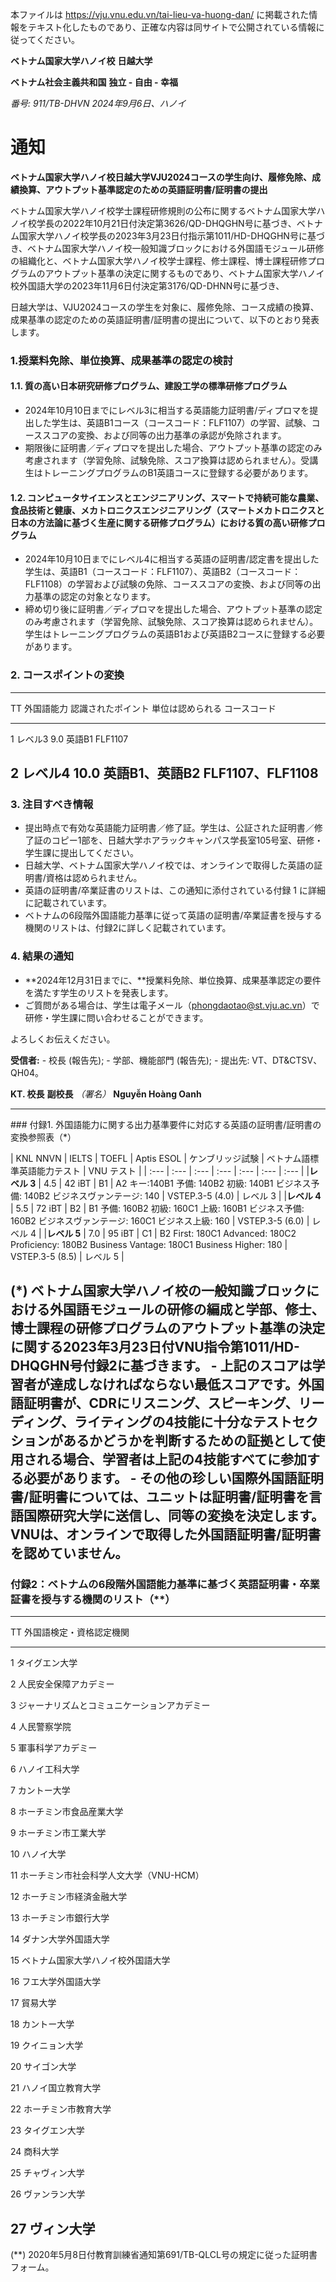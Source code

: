 本ファイルは https://vju.vnu.edu.vn/tai-lieu-va-huong-dan/ に掲載された情報をテキスト化したものであり、正確な内容は同サイトで公開されている情報に従ってください。

**ベトナム国家大学ハノイ校** **日越大学**

**ベトナム社会主義共和国** **独立 - 自由 - 幸福**

*番号: 911/TB-DHVN* *2024年9月6日、ハノイ*

# 通知

**ベトナム国家大学ハノイ校日越大学VJU2024コースの学生向け、履修免除、成績換算、アウトプット基準認定のための英語証明書/証明書の提出**

ベトナム国家大学ハノイ校学士課程研修規則の公布に関するベトナム国家大学ハノイ校学長の2022年10月21日付決定第3626/QD-DHQGHN号に基づき、ベトナム国家大学ハノイ校学長の2023年3月23日付指示第1011/HD-DHQGHN号に基づき、ベトナム国家大学ハノイ校一般知識ブロックにおける外国語モジュール研修の組織化と、ベトナム国家大学ハノイ校学士課程、修士課程、博士課程研修プログラムのアウトプット基準の決定に関するものであり、ベトナム国家大学ハノイ校外国語大学の2023年11月6日付決定第3176/QD-DHNN号に基づき、

日越大学は、VJU2024コースの学生を対象に、履修免除、コース成績の換算、成果基準の認定のための英語証明書/証明書の提出について、以下のとおり発表します。

### 1.授業料免除、単位換算、成果基準の認定の検討

#### 1.1. 質の高い日本研究研修プログラム、建設工学の標準研修プログラム

- 2024年10月10日までにレベル3に相当する英語能力証明書/ディプロマを提出した学生は、英語B1コース（コースコード：FLF1107）の学習、試験、コーススコアの変換、および同等の出力基準の承認が免除されます。
- 期限後に証明書／ディプロマを提出した場合、アウトプット基準の認定のみ考慮されます（学習免除、試験免除、スコア換算は認められません）。受講生はトレーニングプログラムのB1英語コースに登録する必要があります。

#### 1.2. コンピュータサイエンスとエンジニアリング、スマートで持続可能な農業、食品技術と健康、メカトロニクスエンジニアリング（スマートメカトロニクスと日本の方法論に基づく生産に関する研修プログラム）における質の高い研修プログラム

- 2024年10月10日までにレベル4に相当する英語の証明書/認定書を提出した学生は、英語B1（コースコード：FLF1107）、英語B2（コースコード：FLF1108）の学習および試験の免除、コーススコアの変換、および同等の出力基準の認定の対象となります。
- 締め切り後に証明書／ディプロマを提出した場合、アウトプット基準の認定のみ考慮されます（学習免除、試験免除、スコア換算は認められません）。学生はトレーニングプログラムの英語B1および英語B2コースに登録する必要があります。

### 2. コースポイントの変換

  ---------------------------------------------------------------------------------
  TT        外国語能力   認識されたポイント   単位は認められる   コースコード
  --------- ------------ -------------------- ------------------ ------------------
  1         レベル3      9.0                  英語B1             FLF1107

  2         レベル4      10.0                 英語B1、英語B2     FLF1107、FLF1108
  ---------------------------------------------------------------------------------

### 3. 注目すべき情報

- 提出時点で有効な英語能力証明書／修了証。学生は、公証された証明書／修了証のコピー1部を、日越大学ホアラックキャンパス学長室105号室、研修・学生課に提出してください。
- 日越大学、ベトナム国家大学ハノイ校では、オンラインで取得した英語の証明書/資格は認められません。
- 英語の証明書/卒業証書のリストは、この通知に添付されている付録 1
  に詳細に記載されています。
- ベトナムの6段階外国語能力基準に従って英語の証明書/卒業証書を授与する機関のリストは、付録2に詳しく記載されています。

### 4. 結果の通知

- **2024年12月31日までに、**授業料免除、単位換算、成果基準認定の要件を満たす学生のリストを発表します。
- ご質問がある場合は、学生は電子メール（phongdaotao@st.vju.ac.vn）で研修・学生課に問い合わせることができます。

よろしくお伝えください。

**受信者:** - 校長 (報告先); - 学部、機能部門 (報告先); - 提出先:
VT、DT&CTSV、QH04。

**KT. 校長** **副校長** *（署名）* **Nguyễn Hoàng Oanh**

  -----------------------------------------------------------------------------------------------------------------------------------------------------------------------------------------------------------------------------------------------------------------------------------
  \### 付録1. 外国語能力に関する出力基準要件に対応する英語の証明書/証明書の変換参照表（\*）

  \| KNL NNVN \| IELTS \| TOEFL \| Aptis ESOL \| ケンブリッジ試験 \| ベトナム語標準英語能力テスト \| VNU テスト \| \| :--- \| :--- \| :--- \| :--- \| :--- \| :--- \| :--- \| \|**レベル 3** \| 4.5 \| 42 iBT \| B1 \| A2 キー:140B1 予備: 140B2 初級: 140B1 ビジネス予備: 140B2
  ビジネスヴァンテージ: 140 \| VSTEP.3-5 (4.0) \| レベル 3 \| \|**レベル 4** \| 5.5 \| 72 iBT \| B2 \| B1 予備: 160B2 初級: 160C1 上級: 160B1 ビジネス予備: 160B2 ビジネスヴァンテージ: 160C1 ビジネス上級: 160 \| VSTEP.3-5 (6.0) \| レベル 4 \| \|**レベル 5** \| 7.0 \| 95 iBT \|
  C1 \| B2 First: 180C1 Advanced: 180C2 Proficiency: 180B2 Business Vantage: 180C1 Business Higher: 180 \| VSTEP.3-5 (8.5) \| レベル 5 \|

  (\*) ベトナム国家大学ハノイ校の一般知識ブロックにおける外国語モジュールの研修の編成と学部、修士、博士課程の研修プログラムのアウトプット基準の決定に関する2023年3月23日付VNU指令第1011/HD-DHQGHN号付録2に基づきます。 -
  上記のスコアは学習者が達成しなければならない最低スコアです。外国語証明書が、CDRにリスニング、スピーキング、リーディング、ライティングの4技能に十分なテストセクションがあるかどうかを判断するための証拠として使用される場合、学習者は上記の4技能すべてに参加する必要があります。 -
  その他の珍しい国際外国語証明書/証明書については、ユニットは証明書/証明書を言語国際研究大学に送信し、同等の変換を決定します。VNUは、オンラインで取得した外国語証明書/証明書を認めていません。
  -----------------------------------------------------------------------------------------------------------------------------------------------------------------------------------------------------------------------------------------------------------------------------------

### 付録2：ベトナムの6段階外国語能力基準に基づく英語証明書・卒業証書を授与する機関のリスト（\*\*）

  -----------------------------------------------------------------------------
  TT                             外国語検定・資格認定機関
  ------------------------------ ----------------------------------------------
  1                              タイグエン大学

  2                              人民安全保障アカデミー

  3                              ジャーナリズムとコミュニケーションアカデミー

  4                              人民警察学院

  5                              軍事科学アカデミー

  6                              ハノイ工科大学

  7                              カントー大学

  8                              ホーチミン市食品産業大学

  9                              ホーチミン市工業大学

  10                             ハノイ大学

  11                             ホーチミン市社会科学人文大学（VNU-HCM）

  12                             ホーチミン市経済金融大学

  13                             ホーチミン市銀行大学

  14                             ダナン大学外国語大学

  15                             ベトナム国家大学ハノイ校外国語大学

  16                             フエ大学外国語大学

  17                             貿易大学

  18                             カントー大学

  19                             クイニョン大学

  20                             サイゴン大学

  21                             ハノイ国立教育大学

  22                             ホーチミン市教育大学

  23                             タイグエン大学

  24                             商科大学

  25                             チャヴィン大学

  26                             ヴァンラン大学

  27                             ヴィン大学
  -----------------------------------------------------------------------------

(\*\*)
2020年5月8日付教育訓練省通知第691/TB-QLCL号の規定に従った証明書フォーム。
